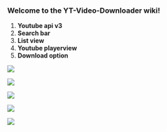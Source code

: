 ### Welcome to the YT-Video-Downloader wiki!
1. **Youtube api v3**
1. **Search bar**
1. **List view**
1. **Youtube playerview**
1. **Download option**




![](https://firebasestorage.googleapis.com/v0/b/app-store-61a49.appspot.com/o/image%2Fice_screenshot_20191115-213232.png?alt=media&token=e6b3005c-2778-4e8e-a107-4730994ff505)

![](https://firebasestorage.googleapis.com/v0/b/app-store-61a49.appspot.com/o/image%2Fice_screenshot_20191115-213349.png?alt=media&token=51317521-c35c-4054-b601-ad55f8c97c66)

![](https://firebasestorage.googleapis.com/v0/b/app-store-61a49.appspot.com/o/image%2Fice_screenshot_20191115-213414.png?alt=media&token=d766875d-b881-480b-b8b6-8cb2b0df3b64)

![](https://firebasestorage.googleapis.com/v0/b/app-store-61a49.appspot.com/o/image%2Fice_screenshot_20191115-213450.png?alt=media&token=5713c0af-f580-4e4e-b9a4-51a4adf906fa)

![](https://firebasestorage.googleapis.com/v0/b/app-store-61a49.appspot.com/o/image%2Fice_screenshot_20191115-213611.png?alt=media&token=e99e1607-8dbb-412e-a274-0ea5558e130b)
